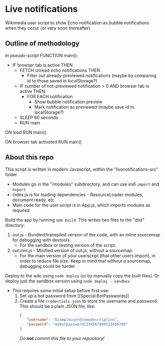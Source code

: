 # Live notifications
Wikimedia user script to show Echo notification as bubble notifications when they occur (or very soon thereafter)

## Outline of methodology
*In pseudo-script*
FUNCTION main():
   - IF browser tab is active THEN
      - FETCH unread echo notifications THEN
         - Filter out already-previewed notifications (maybe by comparing id to those saved in localStorage?)
      - IF number of not-previewed notification > 0 AND browser tab is active THEN
         - FOR EACH notification
            - Show bubble notification preview
            - Mark notification as previewed (maybe save id to localStorage?)
      - SLEEP 60 seconds
      - RUN main

ON load RUN main()

ON browser tab activated RUN main()

## About this repo
This script is written in modern Javascript, within the "livenotifications-src" folder
   * Modules go in the "/modules" subdirectory, and can use es6 `import` and `export`
   * index.js is for loading dependencies - ResourceLoader modules, document ready, etc
   * Main code for the user script is in App.js, which imports modules as required

Build the app by running `npm build`. This writes two files to the "dist" directory:
   1. out.js - Bundled/transpiled version of the code, with an inline sourcemap for debugging with devtools.
      - For the sandbox or testing version of the script.
   2. out.min.js - Minified version of out.js, without a sourcemap.
      - For the main version of your userscript (that other users import), in order to reduce file size. Keep in mind that without a sourcemap, debugging could be harder

Deploy to the wiki using `node deploy` (or by manually copy the built files). Or deploy just the sandbox version using `node deploy --sandbox`.
   - This requires some initial setup before first use:
      1. Set up a bot password from [[Special:BotPasswords]]
      2. Create a file `credentials.json` to store the username and password. This should be a plain JSON file, like:
         ```json
         {
            "username": "Exampleuser@somedescription",
            "password": "mybotpassword1234567890123456789"
         }
         ```
         *Do **not** commit this file to your repository!*